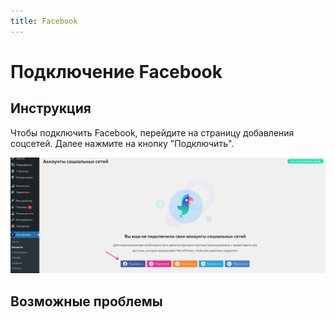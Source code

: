 ```yaml
---
title: Facebook
---
```


# Подключение Facebook

## Инструкция

Чтобы подключить Facebook, перейдите на страницу добавления соцсетей.
Далее нажмите на кнопку "Подключить".

![Добавление](./fb.png)

<!-- @include: ../../../socials/fb/index.md#common-auth -->

## Возможные проблемы

<!-- @include: ../../../socials/fb/index.md#common-errors -->

